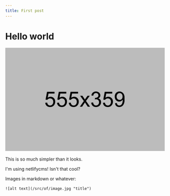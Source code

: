 ```yaml
---
title: First post
---
```


# Hello world

![alt text](/images/uploads/about.png "about us...")

This is so much simpler than it looks.

I'm using netlifycms! Isn't that cool?

Images in markdown or whatever:

```
![alt text](/src/of/image.jpg "title")
```
